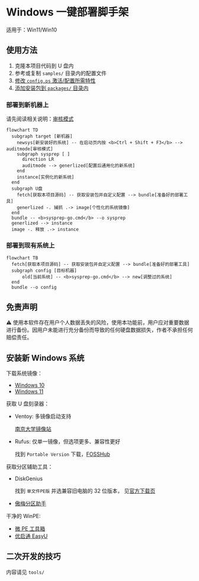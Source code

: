 # Windows 一键部署脚手架

适用于：Win11/Win10

## 使用方法

1. 克隆本项目代码到 U 盘内
2. 参考或复制 `samples/` 目录内的配置文件
3. [修改 `config.ps` 激活/配置所需特性](./features/README_ZH.md)
4. [添加安装包到 `packages/` 目录内](./packages/README_ZH.md)

### 部署到新机器上

请先阅读相关说明：[审核模式](https://learn.microsoft.com/en-us/windows-hardware/manufacture/desktop/boot-windows-to-audit-mode-or-oobe)

```mermaid
flowchart TD
  subgraph target [新机器]
    newsys[新安装好的系统] -- 在启动页内按 <b>Ctrl + Shift + F3</b> --> auditmode[审核模式]
    subgraph sysprep [ ]
      direction LR
      auditmode --> generlized[配置后通用化的新系统]
    end
    instance[实例化的新系统]
  end
  subgraph U盘
    fetch[获取本项目源码] -- 获取安装包并自定义配置 --> bundle[准备好的部署工具]
    generlized -. 捕抓 .-> image[个性化的系统镜像]
  end
  bundle -- <b>sysprep-go.cmd</b> --o sysprep
  generlized --> instance
  image -. 释放 .-> instance
```

### 部署到现有系统上

```mermaid
flowchart TB
  fetch[获取本项目源码] -- 获取安装包并自定义配置 --> bundle[准备好的部署工具]
  subgraph config [目标机器]
      old[当前系统] -- <b>sysprep-go.cmd</b> --> new[调整过的系统]
  end
  bundle --o config
```

## 免责声明

⚠️ 使用本软件存在用户个人数据丢失的风险，使用本功能前，用户应对重要数据进行备份。因用户未能进行充分备份而导致的任何硬盘数据损失，作者不承担任何赔偿责任。

## 安装新 Windows 系统

下载系统镜像：

- [Windows 10](https://www.microsoft.com/zh-cn/software-download/windows10)
- [Windows 11](https://www.microsoft.com/zh-cn/software-download/windows11)

获取 U 盘刻录器：

- Ventoy: 多镜像启动支持

  [南京大学镜像站](https://mirrors.nju.edu.cn/github-release/ventoy/Ventoy)

- Rufus: 仅单一镜像，但选项更多、兼容性更好

  找到 `Portable Version` 下载，[FOSSHub](https://www.fosshub.com/Rufus.html)

获取分区辅助工具：

- DiskGenius

  找到 `单文件PE版` 并选兼容旧电脑的 32 位版本，
  见[官方下载页](https://www.diskgenius.cn/download.php)

- [傲梅分区助手](https://www2.aomeisoftware.com/download/pacn/%E5%88%86%E5%8C%BA%E5%8A%A9%E6%89%8BPE.exe)

干净的 WinPE:

- [微 PE 工具箱](https://www.wepe.com.cn/ubook/start.html)
- [优启通 EasyU](https://www.upe.net/)

## 二次开发的技巧

内容请见 `tools/`
